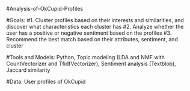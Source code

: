 #Analysis-of-OkCupid-Profiles

#Goals:
#1. Cluster profiles based on their interests and similarities, and discover what characteristics each cluster has
#2. Analyze whether the user has a positive or negative sentiment based on the profiles
#3. Recommend the best match based on their attributes, sentiment, and cluster

#Tools and Models: Python, Topic modeling (LDA and NMF with CountVectorizer and TfidfVectorizer), Sentiment analysis (Textblob), Jaccard similarity

#Data: User profiles of OkCupid
